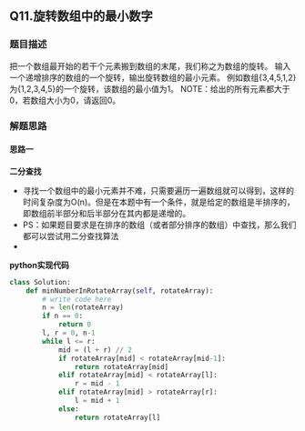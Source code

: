 ## Q11.旋转数组中的最小数字
### 题目描述
把一个数组最开始的若干个元素搬到数组的末尾，我们称之为数组的旋转。 输入一个递增排序的数组的一个旋转，输出旋转数组的最小元素。 例如数组{3,4,5,1,2}为{1,2,3,4,5}的一个旋转，该数组的最小值为1。 NOTE：给出的所有元素都大于0，若数组大小为0，请返回0。
### 解题思路
#### 思路一
**二分查找**
- 寻找一个数组中的最小元素并不难，只需要遍历一遍数组就可以得到，这样的时间复杂度为O(n)。但是在本题中有一个条件，就是给定的数组是半排序的，即数组前半部分和后半部分在其内都是递增的。
- PS：如果题目要求是在排序的数组（或者部分排序的数组）中查找，那么我们都可以尝试用二分查找算法
- 

**python实现代码**
```python
class Solution:
    def minNumberInRotateArray(self, rotateArray):
        # write code here
        n = len(rotateArray)
        if n == 0:
            return 0
        l, r = 0, n-1
        while l <= r:
            mid = (l + r) // 2
            if rotateArray[mid] < rotateArray[mid-1]:
                return rotateArray[mid]
            elif rotateArray[mid] < rotateArray[l]:
                r = mid - 1
            elif rotateArray[mid] > rotateArray[r]:
                l = mid + 1
            else:
                return rotateArray[l]
```

